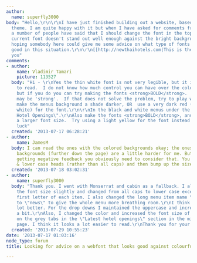 ```yaml
---
author:
  name: superfly3000
body: "Hello,\r\n\r\nI have just finished building out a website, based on a wordpress
  theme. I am quite happy with it but when I have asked for comments from people,
  a number of people have said that I should change the font in the top menus as the
  current font doesn't stand out well enough against the bright backgrounds. I was
  hoping somebody here could give me some advice on what type of fonts would look
  good in this situation.\r\n\r\n[[http://newthaihotels.com|This is the site]]\r\n\r\nThank
  you"
comments:
- author:
    name: Vladimir Tamari
    picture: 113527
  body: "Hi - \r\nYes the thin white font is not very legible, but it is still possible
    to read.  I do not know how much control you can have over the colors and font,
    but if you do you can try making the fonts <strong>BOLD</strong>.  The html tag
    may be 'strong'.  If that does not solve the problem, try to play with the colors:\r\nEITHER
    make the menus background a shade darker, OR  use a very dark red (instead of
    white) for the font.\r\n\r\nIn the black and white menus under the title \"Hot
    Hotel Openings\".\r\nAlso make the fonts <strong>BOLD</strong>, and try to use
    a larger font size.  Try using a light yellow for the font instead of white. \r\n\r\nGood
    luck"
  created: '2013-07-17 06:28:21'
- author:
    name: JamesM
  body: I can read the ones with the colored backgrounds okay; the ones with the gray
    backgrounds (further down the page) are a little harder for me. But if you're
    getting negative feedback you obviously need to consider that. You might try upper
    & lower case heads (rather than all caps) and then bump up the size a bit.
  created: '2013-07-18 03:02:31'
- author:
    name: superfly3000
  body: "Thank you. I went with Monserrat and cabin as a fallback. I also increased
    the font size slightly and changed from all caps to lower case except for the
    first letter of each item. I also changed the long menu item name \"announcements\"
    to \"news\" to give the whole menu more breathing room.\r\nI think it looks a
    lot better. For the drop downs I maintained the uppercase and increased the size
    a bit.\r\nAlso, I changed the color and increased the font size of the city names
    on the grey tabs in the \"Latest hotel openings\" section in the middle of the
    page. I think it looks a lot easier to read.\r\nThank you for your suggestions.."
  created: '2013-07-29 10:55:23'
date: '2013-07-17 01:03:16'
node_type: forum
title: Looking for advice on a webfont that looks good against colourful backgrounds

---
```

